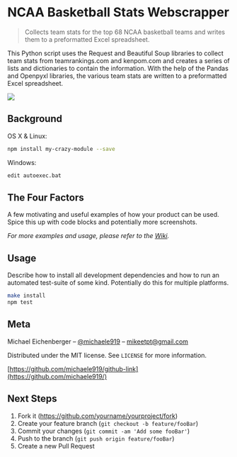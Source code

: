 # NCAA Basketball Stats Webscrapper
> Collects team stats for the top 68 NCAA basketball teams and writes them to a preformatted Excel spreadsheet.

This Python script uses the Request and Beautiful Soup libraries to collect team stats from teamrankings.com and kenpom.com and creates a series of lists and dictionaries to contain the information.
With the help of the Pandas and Openpyxl libraries, the various team stats are written to a preformatted Excel spreadsheet.

![](header.png)

## Background

OS X & Linux:

```sh
npm install my-crazy-module --save
```

Windows:

```sh
edit autoexec.bat
```

## The Four Factors

A few motivating and useful examples of how your product can be used. Spice this up with code blocks and potentially more screenshots.

_For more examples and usage, please refer to the [Wiki][wiki]._

## Usage

Describe how to install all development dependencies and how to run an automated test-suite of some kind. Potentially do this for multiple platforms.

```sh
make install
npm test
```

## Meta

Michael Eichenberger – [@michaele919](https://twitter.com/michaele919) – mikeetpt@gmail.com

Distributed under the MIT license. See ``LICENSE`` for more information.

[https://github.com/michaele919/github-link](https://github.com/michaele919/)

## Next Steps

1. Fork it (<https://github.com/yourname/yourproject/fork>)
2. Create your feature branch (`git checkout -b feature/fooBar`)
3. Commit your changes (`git commit -am 'Add some fooBar'`)
4. Push to the branch (`git push origin feature/fooBar`)
5. Create a new Pull Request

<!-- Markdown link & img dfn's -->
[npm-image]: https://img.shields.io/npm/v/datadog-metrics.svg?style=flat-square
[npm-url]: https://npmjs.org/package/datadog-metrics
[npm-downloads]: https://img.shields.io/npm/dm/datadog-metrics.svg?style=flat-square
[travis-image]: https://img.shields.io/travis/dbader/node-datadog-metrics/master.svg?style=flat-square
[travis-url]: https://travis-ci.org/dbader/node-datadog-metrics
[wiki]: https://github.com/yourname/yourproject/wiki
